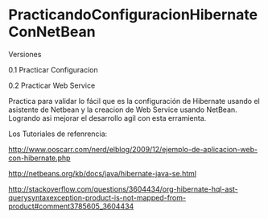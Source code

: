 PracticandoConfiguracionHibernateConNetBean
===========================================
Versiones

0.1 Practicar Configuracion

0.2 Practicar Web Service

Practica para validar lo fácil que es la configuración de Hibernate usando el asistente de Netbean y 
la creacion de Web Service usando NetBean. Logrando asi mejorar el desarrollo agil con esta erramienta.

Los Tutoriales de refenrencia:

http://www.ooscarr.com/nerd/elblog/2009/12/ejemplo-de-aplicacion-web-con-hibernate.php

http://netbeans.org/kb/docs/java/hibernate-java-se.html

http://stackoverflow.com/questions/3604434/org-hibernate-hql-ast-querysyntaxexception-product-is-not-mapped-from-product#comment3785605_3604434
